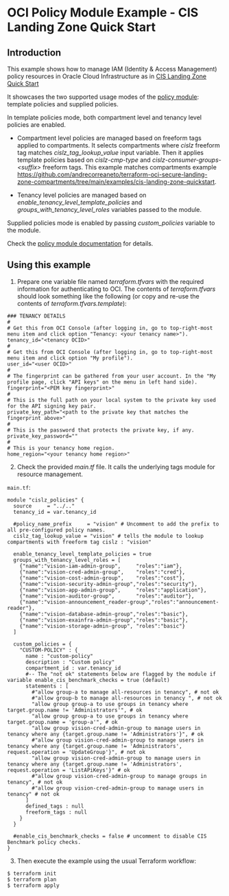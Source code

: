 # OCI Policy Module Example - CIS Landing Zone Quick Start

## Introduction

This example shows how to manage IAM (Identity & Access Management) policy resources in Oracle Cloud Infrastructure as in [CIS Landing Zone Quick Start](https://github.com/oracle-quickstart/oci-cis-landingzone-quickstart)

It showcases the two supported usage modes of the [policy module](../..): template policies and supplied policies.

In template policies mode, both compartment level and tenancy level policies are enabled.

- Compartment level policies are managed based on freeform tags applied to compartments. It selects compartments where *cislz* freeform tag matches *cislz_tag_lookup_value* input variable. Then it applies template policies based on *cislz-cmp-type* and *cislz-consumer-groups-\<suffix\>* freeform tags. This example matches compartments example https://github.com/andrecorreaneto/terraform-oci-secure-landing-zone-compartments/tree/main/examples/cis-landing-zone-quickstart.

- Tenancy level policies are managed based on *enable_tenancy_level_template_policies* and *groups_with_tenancy_level_roles* variables passed to the module.

Supplied policies mode is enabled by passing *custom_policies* variable to the module.

Check the [policy module documentation](../../README.md) for details.

## Using this example
1. Prepare one variable file named *terraform.tfvars* with the required information for authenticating to OCI. The contents of *terraform.tfvars* should look something like the following (or copy and re-use the contents of *terraform.tfvars.template*):

```
### TENANCY DETAILS
#
# Get this from OCI Console (after logging in, go to top-right-most menu item and click option "Tenancy: <your tenancy name>").
tenancy_id="<tenancy OCID>"
#
# Get this from OCI Console (after logging in, go to top-right-most menu item and click option "My profile").
user_id="<user OCID>"
#
# The fingerprint can be gathered from your user account. In the "My profile page, click "API keys" on the menu in left hand side).
fingerprint="<PEM key fingerprint>"
#
# This is the full path on your local system to the private key used for the API signing key pair.
private_key_path="<path to the private key that matches the fingerprint above>"
#
# This is the password that protects the private key, if any.
private_key_password=""
#
# This is your tenancy home region.
home_region="<your tenancy home region>"
```

2. Check the provided *main.tf* file. It calls the underlying tags module for resource management.

`main.tf`:

```
module "cislz_policies" {
  source     = "../.."
  tenancy_id = var.tenancy_id

  #policy_name_prefix     = "vision" # Uncomment to add the prefix to all pre-configured policy names.
  cislz_tag_lookup_value = "vision" # tells the module to lookup compartments with freeform tag cislz : "vision"
  
  enable_tenancy_level_template_policies = true
  groups_with_tenancy_level_roles = [
    {"name":"vision-iam-admin-group",     "roles":"iam"},
    {"name":"vision-cred-admin-group",    "roles":"cred"},
    {"name":"vision-cost-admin-group",    "roles":"cost"},
    {"name":"vision-security-admin-group","roles":"security"},
    {"name":"vision-app-admin-group",     "roles":"application"},
    {"name":"vision-auditor-group",       "roles":"auditor"},
    {"name":"vision-announcement_reader-group","roles":"announcement-reader"},
    {"name":"vision-database-admin-group","roles":"basic"},
    {"name":"vision-exainfra-admin-group","roles":"basic"},
    {"name":"vision-storage-admin-group", "roles":"basic"}
  ]

  custom_policies = {
    "CUSTOM-POLICY" : {
      name : "custom-policy"
      description : "Custom policy"
      compartment_id : var.tenancy_id
      #-- The "not ok" statements below are flagged by the module if variable enable_cis_benchmark_checks = true (default)
      statements : [
        #"allow group-a to manage all-resources in tenancy", # not ok
        #"allow group-b to manage all-resources in tenancy ", # not ok
        "allow group group-a to use groups in tenancy where target.group.name != 'Administrators'", # ok
        "allow group group-a to use groups in tenancy where target.group.name = 'group-a'", # ok
        "allow group vision-cred-admin-group to manage users in tenancy where any {target.group.name != 'Administrators'}", # ok
        #"allow group vision-cred-admin-group to manage users in tenancy where any {target.group.name != 'Administrators', request.operation = 'UpdateGroup'}", # not ok
        "allow group vision-cred-admin-group to manage users in tenancy where any {target.group.name != 'Administrators', request.operation = 'ListAPiKeys'}" # ok
        #"allow group vision-cred-admin-group to manage groups in tenancy", # not ok
        #"allow group vision-cred-admin-group to manage users in tenancy" # not ok
      ]             
      defined_tags : null
      freeform_tags : null
    }
  }

  #enable_cis_benchmark_checks = false # uncomment to disable CIS Benchmark policy checks.
}  
```

3. Then execute the example using the usual Terraform workflow:

```
$ terraform init
$ terraform plan
$ terraform apply
```